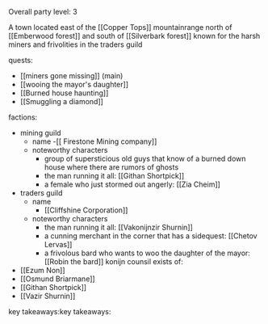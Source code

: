 Overall party level: 3

A town located east of the [[Copper Tops]] mountainrange north of [[Emberwood forest]] and south of [[Silverbark forest]] known for the harsh miners and frivolities in the traders guild

quests:
- [[miners gone missing]] (main)
- [[wooing the mayor's daughter]]
- [[Burned house haunting]]
- [[Smuggling a diamond]]

factions:
- mining guild
	- name
		-[[ Firestone Mining company]]
	- noteworthy characters
		- group of supersticious old guys that know of a burned down house where there are rumors of ghosts
		- the man running it all: [[Githan Shortpick]]
		- a female who just stormed out angerly: [[Zia Cheim]]
- traders guild
	- name
		- [[Cliffshine Corporation]]
	- noteworthy characters
		- the man running it all: [[Vakonijnzir Shurnin]]
		- a cunning merchant in the corner that has a sidequest: [[Chetov Lervas]]
		- a frivolous bard who wants to woo the daughter of the mayor: [[Robin the bard]]
konijn
counsil exists of:
- [[Ezum Non]]
- [[Osmund Briarmane]]
- [[Githan Shortpick]]
- [[Vazir Shurnin]]


key takeaways:key takeaways: